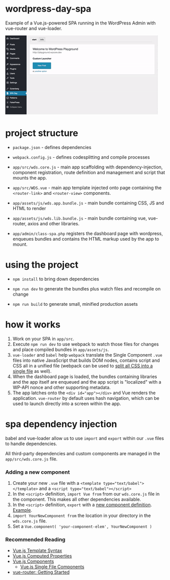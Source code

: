 # wordpress-day-spa
Example of a Vue.js-powered SPA running in the WordPress Admin with vue-router and vue-loader.

![screenshot of spa in action](https://raw.githubusercontent.com/0aveRyan/wordpress-day-spa/master/app/assets/wp-day-spa.gif)

# project structure

* `package.json` - defines dependencies
* `webpack.config.js` - defines codesplitting and compile processes
* `app/src/wds.core.js` - main app scaffolding with dependency-injection, component registration, route definition and management and script that mounts the app.
* `app/src/WDS.vue` - main app template injected onto page containing the `<router-link>` and `<router-view>` components.
* `app/assets/js/wds.app.bundle.js` - main bundle containing CSS, JS and HTML to render
* `app/assets/js/wds.lib.bundle.js` - main bundle containing vue, vue-router, axios and other libraries.

* `app/admin/class-spa.php` registers the dashboard page with wordpress, enqueues bundles and contains the HTML markup used by the app to mount.

# using the project

* `npm install` to bring down dependencies

* `npm run dev` to generate the bundles plus watch files and recompile on change

* `npm run build` to generate small, minified production assets

# how it works

1. Work on your SPA in `app/src`.
2. Execute `npm run dev` to use webpack to watch those files for changes and place compiled bundles in `app/assets/js`.
3. `vue-loader` and `babel` help `webpack` translate the Single Component `.vue` files into native JavaScript that builds DOM nodes, contains script and CSS all in a unified file (webpack can be used to [split all CSS into a single file](https://github.com/vuejs/vue-loader/blob/master/docs/en/configurations/extract-css.md) as well).
4. When the dashboard page is loaded, the bundles containing libraries and the app itself are enqueued and the app script is "localized" with a WP-API nonce and other supporting metadata.
5. The app latches onto the `<div id="app"></div>` and Vue renders the application. `vue-router` by default uses hash navigation, which can be used to launch directly into a screen within the app.

# spa dependency injection

babel and vue-loader allow us to use `import` and `export` within our `.vue` files to handle dependencies.

All third-party dependencies and custom components are managed in the `app/src/wds.core.js` file. 

### Adding a new component
1. Create your new `.vue` file with a `<template type="text/babel"></template>` and a `<script type="text/babel"></script>`
2. In the `<script>` definition, `import Vue from` from our `wds.core.js` file in the component. This makes all other dependencies available.
2. In the `<script>` definition, `export` with a [new component definition](https://vuejs.org/v2/guide/single-file-components.html). [Example](https://github.com/0aveRyan/wordpress-day-spa/blob/master/app/src/components/PostTable.vue#L22-L28).
2. `import YourNewComponent from` the location in your directory in the `wds.core.js` file.
3. Set a `Vue.component( 'your-component-elem', YourNewComponent )`

### Recommended Reading
* [Vue.js Template Syntax](https://vuejs.org/v2/guide/syntax.html)
* [Vue.js Computed Properties](https://vuejs.org/v2/guide/computed.html)
* [Vue.js Components](https://vuejs.org/v2/guide/components.html)
    * [Vue.js Single File Components](https://vuejs.org/v2/guide/single-file-components.html)
* [vue-router: Getting Started](https://router.vuejs.org/en/essentials/getting-started.html)

